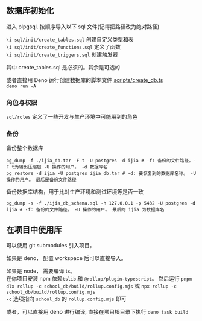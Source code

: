 ## 数据库初始化

进入 plpgsql. 按顺序导入以下 sql 文件(记得把路径改为绝对路径)

`\i sql/init/create_tables.sql` 创建自定义类型和表\
`\i sql/init/create_functions.sql` 定义了函数\
`\i sql/init/create_triggers.sql` 创建触发器

其中 create_tables.sql 是必须的。其余是可选的

或者直接用 Deno 运行创建数据库的脚本文件 [scripts/create_db.ts](./scripts/create_db.ts)\
`deno run -A`

### 角色与权限

`sql/roles` 定义了一些开发与生产环境中可能用到的角色

### 备份

备份整个数据库

```shell
pg_dump -f ./ijia_db.tar -F t -U postgres -d ijia # -f: 备份的文件路径。-F t为输出压缩包 -U 操作的用户。 -d 数据库名
pg_restore -d ijia -U postgres ijia_db.tar # -d: 要恢复到的数据库名称。 -U 操作的用户。 最后是备份文件路径
```

备份数据库结构，用于比对生产环境和测试环境等是否一致

```shell
pg_dump -s -f ./ijia_db_schema.sql -h 127.0.0.1 -p 5432 -U postgres -d ijia # -f: 备份的文件路径。 -U 操作的用户。 最后的 ijia 为数据库名
```

## 在项目中使用库

可以使用 git submodules 引入项目。

如果是 deno， 配置 workspace 后可以直接导入。

如果是 node， 需要编译 ts。\
在你项目安装 npm 依赖`tslib` 和 `@rollup/plugin-typescript`。 然后运行
`pnpm dlx rollup -c school_db/build/rollup.config.mjs` 或 `npx rollup -c school_db/build/rollup.config.mjs`\
`-c` 选项指向 `school_db` 的 `rollup.config.mjs` 即可

或者，可以直接用 deno 进行编译, 直接在项目根目录下执行 `deno task build`
